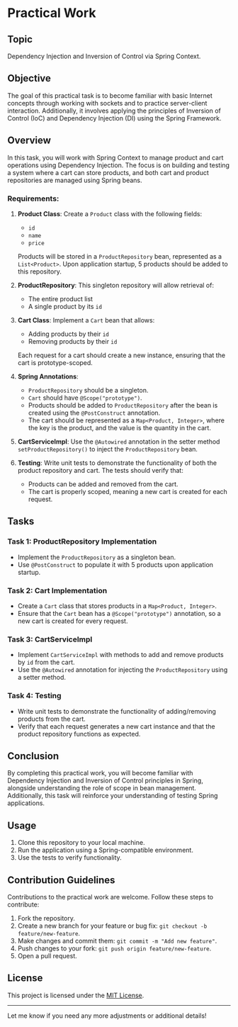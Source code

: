 # Practical Work 

## Topic
Dependency Injection and Inversion of Control via Spring Context.

## Objective
The goal of this practical task is to become familiar with basic Internet concepts through working with sockets and to practice server-client interaction. Additionally, it involves applying the principles of Inversion of Control (IoC) and Dependency Injection (DI) using the Spring Framework.

## Overview
In this task, you will work with Spring Context to manage product and cart operations using Dependency Injection. The focus is on building and testing a system where a cart can store products, and both cart and product repositories are managed using Spring beans.

### Requirements:
1. **Product Class**: Create a `Product` class with the following fields:
   - `id`
   - `name`
   - `price`
   
   Products will be stored in a `ProductRepository` bean, represented as a `List<Product>`. Upon application startup, 5 products should be added to this repository.

2. **ProductRepository**: This singleton repository will allow retrieval of:
   - The entire product list
   - A single product by its `id`

3. **Cart Class**: Implement a `Cart` bean that allows:
   - Adding products by their `id`
   - Removing products by their `id`
   
   Each request for a cart should create a new instance, ensuring that the cart is prototype-scoped.

4. **Spring Annotations**:
   - `ProductRepository` should be a singleton.
   - `Cart` should have `@Scope("prototype")`.
   - Products should be added to `ProductRepository` after the bean is created using the `@PostConstruct` annotation.
   - The cart should be represented as a `Map<Product, Integer>`, where the key is the product, and the value is the quantity in the cart.
   
5. **CartServiceImpl**: Use the `@Autowired` annotation in the setter method `setProductRepository()` to inject the `ProductRepository` bean.

6. **Testing**: Write unit tests to demonstrate the functionality of both the product repository and cart. The tests should verify that:
   - Products can be added and removed from the cart.
   - The cart is properly scoped, meaning a new cart is created for each request.

## Tasks
### Task 1: ProductRepository Implementation
- Implement the `ProductRepository` as a singleton bean.
- Use `@PostConstruct` to populate it with 5 products upon application startup.

### Task 2: Cart Implementation
- Create a `Cart` class that stores products in a `Map<Product, Integer>`.
- Ensure that the `Cart` bean has a `@Scope("prototype")` annotation, so a new cart is created for every request.

### Task 3: CartServiceImpl
- Implement `CartServiceImpl` with methods to add and remove products by `id` from the cart.
- Use the `@Autowired` annotation for injecting the `ProductRepository` using a setter method.

### Task 4: Testing
- Write unit tests to demonstrate the functionality of adding/removing products from the cart.
- Verify that each request generates a new cart instance and that the product repository functions as expected.

## Conclusion
By completing this practical work, you will become familiar with Dependency Injection and Inversion of Control principles in Spring, alongside understanding the role of scope in bean management. Additionally, this task will reinforce your understanding of testing Spring applications.

## Usage
1. Clone this repository to your local machine.
2. Run the application using a Spring-compatible environment.
3. Use the tests to verify functionality.

## Contribution Guidelines
Contributions to the practical work are welcome. Follow these steps to contribute:
1. Fork the repository.
2. Create a new branch for your feature or bug fix: `git checkout -b feature/new-feature`.
3. Make changes and commit them: `git commit -m "Add new feature"`.
4. Push changes to your fork: `git push origin feature/new-feature`.
5. Open a pull request.

## License
This project is licensed under the [MIT License](LICENSE).

---

Let me know if you need any more adjustments or additional details!
